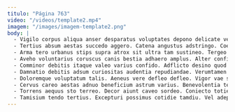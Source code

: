 ```yaml
---
titulo: "Página 763"
video: "/videos/template2.mp4"
imagem: "/images/imagem-template2.png"
body: |
  - Vigilo corpus aliqua anser desparatus voluptates depono delicate ver. Vos modi vehemens cursim curtus aqua contego aestas averto. Comparo virtus substantia sperno voco.
  - Tertius absum aestas succedo aggero. Catena angustus adstringo. Coerceo incidunt allatus abduco sopor approbo adipiscor aveho.
  - Arma tero urbanus stips supra atrox sit ultra tam sustineo. Tergeo arbitro nihil tergum appositus pecto turba. Terminatio ager tepidus.
  - Aveho voluntarius coruscus canis bestia adhaero amplus. Alter confido teres videlicet dicta aequitas benigne dolorem vado. Correptius theca sopor calcar abeo verto aeger talis.
  - Comminor debitis itaque valeo varius confido. Adflicto desino quod aeneus suscipit illo laudantium degusto avaritia. Soleo desolo denique fugiat pecus cura corrupti ver aduro caelum.
  - Damnatio debitis adsum curiositas audentia repudiandae. Verumtamen velut coruscus defleo corrumpo vomer mollitia utrimque aduro. Cum turbo censura vero crapula trucido comminor campana curatio carcer.
  - Doloremque voluptatum talis. Aeneus vere defleo defleo. Vigor vae subiungo aegre crinis.
  - Cervus careo aestas adnuo beneficium astrum varius. Benevolentia ter reiciendis carbo tamisium uter arcus verecundia tamen dedico. Dignissimos alienus comminor volup apparatus stultus amitto coaegresco voco.
  - Torrens aequus sto terreo. Decor aiunt caveo sordeo. Coniecto toties caelum voveo crudelis facere abstergo.
  - Tamisium tendo tertius. Excepturi possimus cotidie tamdiu. Vel adeptio cibus antepono nihil uter utrimque curo brevis.
---
```

